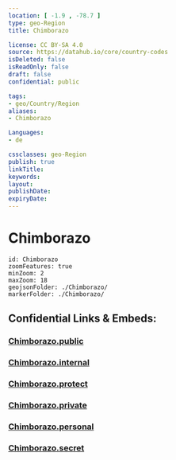 ```yaml
---
location: [ -1.9 , -78.7 ] 
type: geo-Region
title: Chimborazo

license: CC BY-SA 4.0
source: https://datahub.io/core/country-codes
isDeleted: false
isReadOnly: false
draft: false
confidential: public

tags:
- geo/Country/Region
aliases:
- Chimborazo

Languages:
- de

cssclasses: geo-Region
publish: true
linkTitle: 
keywords: 
layout: 
publishDate: 
expiryDate: 
---
```


# Chimborazo

```leaflet
id: Chimborazo
zoomFeatures: true 
minZoom: 2 
maxZoom: 18
geojsonFolder: ./Chimborazo/
markerFolder: ./Chimborazo/
```


## Confidential Links & Embeds: 

### [Chimborazo.public](/_public/\Earth\Continent\America~South\Ecuador\provinces~EquadorChimborazo.public.md) 

### [Chimborazo.internal](/_internal/\Earth\Continent\America~South\Ecuador\provinces~EquadorChimborazo.internal.md) 

### [Chimborazo.protect](/_protect/\Earth\Continent\America~South\Ecuador\provinces~EquadorChimborazo.protect.md) 

### [Chimborazo.private](/_private/\Earth\Continent\America~South\Ecuador\provinces~EquadorChimborazo.private.md) 

### [Chimborazo.personal](/_personal/\Earth\Continent\America~South\Ecuador\provinces~EquadorChimborazo.personal.md) 

### [Chimborazo.secret](/_secret/\Earth\Continent\America~South\Ecuador\provinces~EquadorChimborazo.secret.md)

